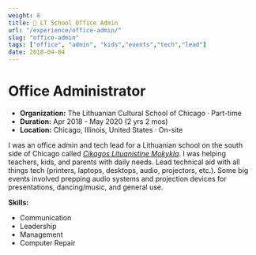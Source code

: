 ```yaml
---
weight: 8
title: 🏫 LT School Office Admin
url: "/experience/office-admin/"
slug: "office-admin"
tags: ["office", "admin", "kids","events","tech","lead"]
date: 2018-04-04
---
```

# Office Administrator

- **Organization:** The Lithuanian Cultural School of Chicago · Part-time
- **Duration:** Apr 2018 - May 2020 (2 yrs 2 mos)
- **Location:** Chicago, Illinois, United States · On-site

I was an office admin and tech lead for a Lithuanian school on the south side of Chicago called [*Cikagos Lituanistine Mokykla*](https://www.facebook.com/Cikagoslituanistinemokykla/). I was helping teachers, kids, and parents with daily needs. Lead technical aid with all things tech (printers, laptops, desktops, audio, projectors, etc.). Some big events involved prepping audio systems and projection devices for presentations, dancing/music, and general use.

**Skills:**

- Communication
- Leadership
- Management
- Computer Repair
